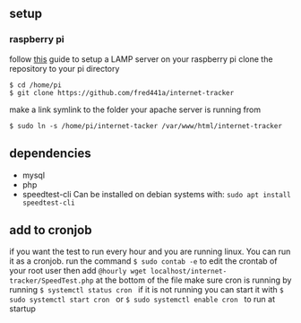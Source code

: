 ## setup

### raspberry pi
follow [this](https://randomnerdtutorials.com/raspberry-pi-apache-mysql-php-lamp-server/) guide to setup a LAMP server on your raspberry pi
clone the repository to your pi directory
```
$ cd /home/pi
$ git clone https://github.com/fred441a/internet-tracker
```
make a link symlink to the folder your apache server is running from

```$ sudo ln -s /home/pi/internet-tacker /var/www/html/internet-tracker ```


## dependencies
 - mysql
 - php
 - speedtest-cli
 Can be installed on debian systems with:
 ``` sudo apt install speedtest-cli ```

## add to cronjob
if you want the test to run every hour and you are running linux. You can run it as a cronjob.
run the command ```$ sudo contab -e``` to edit the crontab of your root user
then add ``` @hourly wget localhost/internet-tracker/SpeedTest.php ``` at the bottom of the file
make sure cron is running by running ```$ systemctl status cron ``` 
if it is not running you can start it with ```$ sudo systemctl start cron ``` or ```$ sudo systemctl enable cron ``` to run at startup
